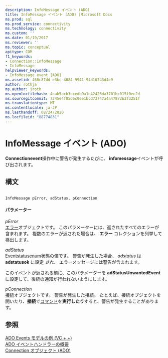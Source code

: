 ```yaml
---
description: InfoMessage イベント (ADO)
title: InfoMessage イベント (ADO) |Microsoft Docs
ms.prod: sql
ms.prod_service: connectivity
ms.technology: connectivity
ms.custom: ''
ms.date: 01/19/2017
ms.reviewer: ''
ms.topic: conceptual
apitype: COM
f1_keywords:
- Connection::InfoMessage
- InfoMessage
helpviewer_keywords:
- InfoMessage event [ADO]
ms.assetid: 468c87dd-e3bc-4084-9941-94d10743d4e9
author: rothja
ms.author: jroth
ms.openlocfilehash: 4cab5acb3ccedb9a1e42426da3701bc015f0ec2d
ms.sourcegitcommit: 7345e4f05d6c06e1bcd73747a4a47873b3f3251f
ms.translationtype: MT
ms.contentlocale: ja-JP
ms.lasthandoff: 08/24/2020
ms.locfileid: "88774831"
---
```

# <a name="infomessage-event-ado"></a>InfoMessage イベント (ADO)
**Connectionevent**操作中に警告が発生するたびに、 **infomessage**イベントが呼び出されます。  
  
## <a name="syntax"></a>構文  
  
```  
  
InfoMessage pError, adStatus, pConnection  
```  
  
#### <a name="parameters"></a>パラメーター  
 *pError*  
 [エラー](./error-object.md)オブジェクトです。 このパラメーターには、返されたすべてのエラーが含まれます。 複数のエラーが返された場合は、 **エラー** コレクションを列挙して検出します。  
  
 *adStatus*  
 [Eventstatusenum](./eventstatusenum.md)状態の値です。 警告が発生した場合、 *adstatus* は **adstatusok** に設定 *され、* エラーメッセージには警告が含まれます。  
  
 このイベントが返される前に、このパラメーターを **adStatusUnwantedEvent** に設定して、後続の通知が行われないようにします。  
  
 *pConnection*  
 [接続](./connection-object-ado.md)オブジェクトです。 警告が発生した接続。 たとえば、接続オブジェクトを開いたり、**接続**で[コマンド](./command-object-ado.md)を**実行したり**すると、警告が発生することがあります。  
  
## <a name="see-also"></a>参照  
 [ADO Events モデルの例 (VC + +)](./ado-events-model-example-vc.md)   
 [ADO イベントハンドラーの概要](../../guide/data/ado-event-handler-summary.md)   
 [Connection オブジェクト (ADO)](./connection-object-ado.md)